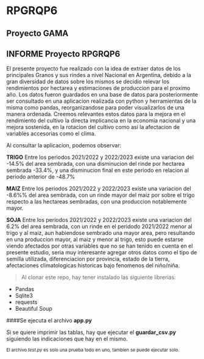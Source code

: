 # RPGRQP6
## Proyecto GAMA

## INFORME Proyecto RPGRQP6

El presente proyecto fue realizado con la idea de extraer datos de los principales Granos y sus rindes a nivel Nacional en Argentina, 
debido a la gran diversidad de datos sobre los mismos se decidio relevar los rendimientos por hectarea y estimaciones de produccion para
el proximo año. Los datos fueron guardados en una base de datos para posteriormente ser consultado en una aplicacion realizada con python
y herramientas de la misma como pandas, reorganizandose para poder visualizarlos de una manera ordenada.
Creemos relevantes estos datos para la mejora en el rendimiento del cultivo la directa implicancia en la economia nacional y una mejora sostenida,
en la rotacion del cultivo como asi la afectacion de variables accesorias como el clima.

Al consultar la aplicacion, podemos observar:

**TRIGO** 
Entre los periodos 2021/2022 y 2022/2023 existe una variacion del -14.5% del area sembrada, con una disminucion del rinde por hectarea sembrada -33.4%, 
y una disminucion final en este periodo en relacion al periodo anterior de -48.7%

**MAIZ**
Entre los periodos 2021/2022 y 2022/2023 existe una variacion del -8.6%% del area sembrada, con un rinde mayor del maiz por sobre el trigo respecto a las hectareas sembradas, con una produccion notablemente mayor.

**SOJA**
Entre los periodos 2021/2022 y 2022/2023 existe una variacion del 6.2% del area sembrada, con un rinde en el peridodo 2021/2022 menor al trigo y al maiz, aun habiendose sembrado una mayor area, pero resultando en una produccion mayor, al maiz y menor al trigo, esto puede estarse viendo afectados por otras variables que no se han tenido en cuenta en el presente estudio, seria muy interesante agregar otros datos como el tipo de semilla utilizada, diferenciacion por provincia, estado de la tierra, afectaciones climatologicas historicas bajo fenomenos del niño/niña.




> Al clonar este repo, hay tener instalado las siguiente librerias:

- Pandas
- Sqlite3
- requests
- Beautiful Soup

####Se ejecuta el archivo **app.py**

Si se quiere imprimir las tablas, hay que ejecutar el **guardar_csv.py** siguiendo las indicaciones que hay en el mismo.

<sup>El archivo *test.py* es solo una prueba todo en uno, tambien se puede ejecutar solo.</sup>
